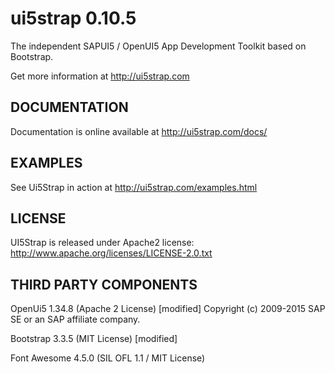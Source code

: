 ui5strap 0.10.5
===============

The independent SAPUI5 / OpenUI5 App Development Toolkit based on Bootstrap.

Get more information at http://ui5strap.com

DOCUMENTATION
-------------

Documentation is online available at http://ui5strap.com/docs/

EXAMPLES
--------

See Ui5Strap in action at http://ui5strap.com/examples.html

LICENSE
-------

UI5Strap is released under Apache2 license: http://www.apache.org/licenses/LICENSE-2.0.txt

THIRD PARTY COMPONENTS
----------------------

OpenUi5 1.34.8 (Apache 2 License) [modified]
Copyright (c) 2009-2015 SAP SE or an SAP affiliate company.

Bootstrap 3.3.5 (MIT License) [modified]

Font Awesome 4.5.0 (SIL OFL 1.1 / MIT License)